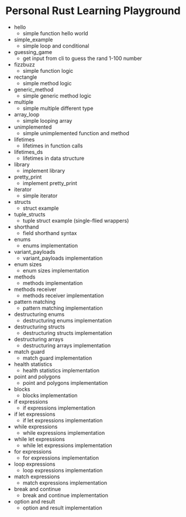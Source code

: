# Personal Rust Learning Playground

- hello
  - simple function hello world
- simple_example
  - simple loop and conditional
- guessing_game
  - get input from cli to guess the rand 1-100 number
- fizzbuzz
  - simple function logic
- rectangle
  - simple method logic
- generic_method
  - simple generic method logic
- multiple
  - simple multiple different type
- array_loop
  - simple looping array
- unimplemented
  - simple unimplemented function and method
- lifetimes
  - lifetimes in function calls
- lifetimes_ds
  - lifetimes in data structure
- library
  - implement library
- pretty_print
  - implement pretty_print
- iterator
  - simple iterator
- structs
  - struct example
- tuple_structs
  - tuple struct example (single-flied wrappers)
- shorthand
  - field shorthand syntax
- enums
  - enums implementation
- variant_payloads
  - variant_payloads implementation
- enum sizes
  - enum sizes implementation
- methods
  - methods implementation
- methods receiver
  - methods receiver implementation
- pattern matching
  - pattern matching implementation
- destructuring enums
  - destructuring enums implementation
- destructuring structs
  - destructuring structs implementation
- destructuring arrays
  - destructuring arrays implementation
- match guard
  - match guard implementation
- health statistics
  - health statistics implementation
- point and polygons
  - point and polygons implementation
- blocks
  - blocks implementation
- if expressions
  - if expressions implementation
- if let expressions
  - if let expressions implementation
- while expressions
  - while expressions implementation
- while let expressions
  - while let expressions implementation
- for expressions
  - for expressions implementation
- loop expressions
  - loop expressions implementation
- match expressions
  - match expressions implementation
- break and continue
  - break and continue implementation
- option and result
  - option and result implementation
